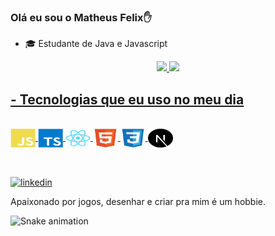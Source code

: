 ### Olá eu sou o Matheus Felix✋
- 🎓 Estudante de Java e Javascript

<div align="center">
  <a href="https://github.com/devmfelix">
 <img height="160em" src="https://github-readme-stats.vercel.app/api?username=devmfelix&show_icons=true&theme=dracula&include_all_commits=true&count_private=true"/>
  <img height="160em" src="https://github-readme-stats.vercel.app/api/top-langs/?username=devmfelix&layout=compact&langs_count=7&theme=dracula"/>
</div>


##  - Tecnologias que eu uso no meu dia

<div style="display: inline_block"><br>
<img title="JavaScript" align="center" alt="JavaScript-Js" height="30" width="40" src="https://raw.githubusercontent.com/devicons/devicon/master/icons/javascript/javascript-plain.svg">
  <img title="TypeScript" align="center" alt="Ts" height="30" width="40" src="https://raw.githubusercontent.com/devicons/devicon/master/icons/typescript/typescript-plain.svg">
  <img title="ReactJS" align="center" alt="React" height="30" width="40" src="https://raw.githubusercontent.com/devicons/devicon/master/icons/react/react-original.svg">
  <img title="HTML" align="center" alt="HTML" height="30" width="40" src="https://raw.githubusercontent.com/devicons/devicon/master/icons/html5/html5-original.svg">
  <img title="CSS" align="center" alt="CSS" height="30" width="40" src="https://raw.githubusercontent.com/devicons/devicon/master/icons/css3/css3-original.svg">
  <img title="NextJS" align="center" alt="Next" height="30" width="40" src="https://raw.githubusercontent.com/devicons/devicon/master/icons/nextjs/nextjs-original.svg">
</div><br>
  
 ##
  [![linkedin](https://img.shields.io/badge/LinkedIn-0077B5?style=for-the-badge&logo=linkedin&logoColor=white)](https://www.linkedin.com/in/matheus-felix-3232a3176/)
 
  
Apaixonado por jogos, desenhar e criar pra mim é um hobbie.
  
  ![Snake animation](https://github.com/devmfelix/devmfelix/blob/output/github-contribution-grid-snake.svg)
